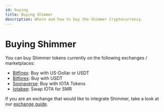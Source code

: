 ```yaml
---
id: buying
title: Buying Shimmer
description: Where and how to buy the Shimmer Cryptocurrency.
---
```


# Buying Shimmer
You can buy Shimmer tokens currently on the following exchanges / marketplaces:

- [Bitfinex](https://bitfinex.com): Buy with US-Dollar or USDT
- [Bitforex](https://bitforex.com): Buy with USDT
- [Soonaverse](https://soonaverse.com/tokens/all): Buy with IOTA Tokens
- [Iotabee](https://iotabee.com/swap): Swap IOTA for SMR


If you are an exchange that would like to integrate Shimmer, take a look at our [exchange guide](/wallet.rs/how_tos/exchange_guide).

